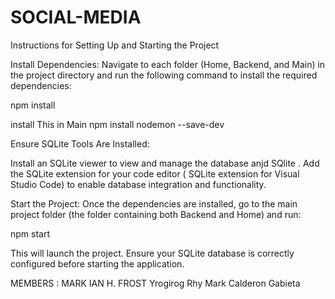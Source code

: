 # SOCIAL-MEDIA

Instructions for Setting Up and Starting the Project

Install Dependencies:
Navigate to each folder (Home, Backend, and Main) in the project directory and run the following command to install the required dependencies:

npm install

install This in Main
npm install nodemon --save-dev

Ensure SQLite Tools Are Installed:

Install an SQLite viewer to view and manage the database anjd SQlite .
Add the SQLite extension for your code editor ( SQLite extension for Visual Studio Code) to enable database integration and functionality.

Start the Project:
Once the dependencies are installed, go to the main project folder (the folder containing both Backend and Home) and run:

npm start

This will launch the project. Ensure your SQLite database is correctly configured before starting the application.

MEMBERS :
MARK IAN H. FROST
Yrogirog Rhy
Mark Calderon Gabieta 



